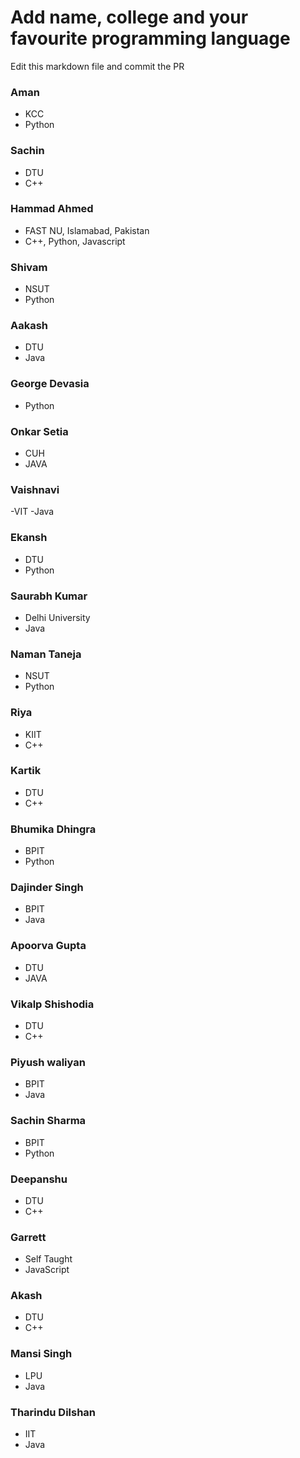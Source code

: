 # Add name, college and your favourite programming language

Edit this markdown file and commit the PR

### Aman
- KCC
- Python

### Sachin
- DTU
- C++

### Hammad Ahmed
- FAST NU, Islamabad, Pakistan
- C++, Python, Javascript

### Shivam
- NSUT
- Python

### Aakash
- DTU
- Java

### George Devasia
- Python


### Onkar Setia
- CUH
- JAVA

### Vaishnavi
-VIT
-Java

### Ekansh
- DTU
- Python

### Saurabh Kumar
- Delhi University
- Java

### Naman Taneja
- NSUT
- Python

### Riya
- KIIT
- C++

### Kartik
- DTU
- C++

### Bhumika Dhingra
- BPIT
- Python

### Dajinder Singh
- BPIT
- Java

### Apoorva Gupta
- DTU
- JAVA

### Vikalp Shishodia
- DTU
- C++

### Piyush waliyan
- BPIT
- Java

### Sachin Sharma
- BPIT
- Python

### Deepanshu
- DTU
- C++

### Garrett
- Self Taught
- JavaScript

### Akash
- DTU
- C++

### Mansi Singh
- LPU
- Java

### Tharindu Dilshan
- IIT
- Java
